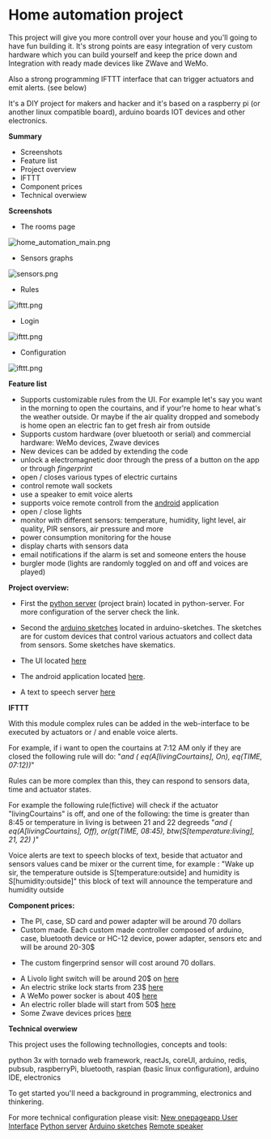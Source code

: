 # Home automation project #

This project will give you more controll over your house and you'll going to have fun building it.
It's strong points are easy integration of very custom hardware which you can build yourself and keep the price down and
Integration with ready made devices like ZWave and WeMo.

Also a strong programming IFTTT interface that can trigger actuators and emit alerts. (see below)

It's a DIY project for makers and hacker and it's based on a raspberry pi (or another linux compatible board), arduino boards
IOT devices and other electronics.


**Summary**

* Screenshots
* Feature list
* Project overview
* IFTTT
* Component prices
* Technical overwiew


**Screenshots** 

 * The rooms page
 
![home_automation_main.png](https://github.com/danionescu0/home-automation/blob/master/screenshots/onepageapp/rooms.png)

 * Sensors graphs 
 
![sensors.png](https://github.com/danionescu0/home-automation/blob/master/screenshots/onepageapp/graphs.png)

 * Rules 
 
![ifttt.png](https://github.com/danionescu0/home-automation/blob/master/screenshots/onepageapp/rules.png)

 * Login 
 
![ifttt.png](https://github.com/danionescu0/home-automation/blob/master/screenshots/onepageapp/login.png)

 * Configuration 
 
![ifttt.png](https://github.com/danionescu0/home-automation/blob/master/screenshots/onepageapp/configuration.png)



**Feature list**

* Supports customizable rules from the UI. For example let's say you want in the morning to open the courtains, and 
if your're home to hear what's the weather outside. Or maybe if the air quality dropped and somebody is home open an
electric fan to get fresh air from outside
* Supports custom hardware (over bluetooth or serial) and commercial hardware: WeMo devices, Zwave devices
* New devices can be added by extending the code
* unlock a electromagnetic door through the press of a button on the app or through *fingerprint*
* open / closes various types of electric curtains 
* control remote wall sockets 
* use a speaker to emit voice alerts
* supports voice remote controll from the [android](https://github.com/danionescu0/android-home-automation-support) application
* open / close lights
* monitor with different sensors: temperature, humidity, light level, air quality, PIR sensors, air pressure and more
* power consumption monitoring for the house
* display charts with sensors data
* email notifications if the alarm is set and someone enters the house
* burgler mode (lights are randomly toggled on and off and voices are played)


**Project overview:**

* First the [python server](https://github.com/danionescu0/home-automation/tree/master/python-server) (project brain) located in python-server.
For more configuration of the server check the link.

* Second the [arduino sketches](https://github.com/danionescu0/home-automation/tree/master/arduino-sketches) located in arduino-sketches. 
The sketches are for custom devices that control various actuators and collect data from sensors.
Some sketches have skematics.

* The UI located [here](https://github.com/danionescu0/home-automation/tree/master/ui)

* The android application located [here](https://github.com/danionescu0/android-home-automation-support). 

* A text to speech server [here](https://github.com/danionescu0/home-automation/tree/master/remote-speaker)



**IFTTT**

With this module complex rules can be added in the web-interface to be executed by actuators or / and enable voice alerts.

For example, if i want to open the courtains at 7:12 AM only if they are closed the following rule will do:
"_and  ( eq(A[livingCourtains], On), eq(TIME, 07:12))_"

Rules can be more complex than this, they can respond to sensors data, time and actuator states.

For example the following rule(fictive) will check if the actuator "livingCourtains" is off, and one of the following: 
the time is greater than 8:45 or temperature in living is between 21 and 22 degreeds
"_and  ( eq(A[livingCourtains], Off), or(gt(TIME, 08:45), btw(S[temperature:living], 21, 22) )_"

Voice alerts are text to speech blocks of text, beside that actuator and sensors values cand be mixer or the current time,
for example : "Wake up sir, the temperature outside is S[temperature:outside] and humidity is S[humidity:outside]" this
block of text will announce the temperature and humidity outside



**Component prices:**

* The PI, case, SD card and power adapter will be around 70 dollars
* Custom made. 
Each custom made  controller composed of arduino, case, bluetooth device or HC-12 device, power adapter, sensors etc and will be around 20-30$

- The custom fingerprind sensor will cost around 70 dollars.

* A Livolo light switch will be around 20$ on [here](https://www.aliexpress.com/premium/livolo-eu.html?ltype=wholesale&d=y&origin=y&isViewCP=y&catId=0&initiative_id=SB_20161208130911&SearchText=livolo+eu&blanktest=0)
* An electric strike lock starts from 23$ [here](http://www.ebay.com/sch/i.html?_odkw=electric+door+lock&_osacat=0&_from=R40&_trksid=p2045573.m570.l1313.TR0.TRC0.H0.Xelectric+strike+lock.TRS0&_nkw=electric+strike+lock&_sacat=0)
* A WeMo power socker is about 40$ [here](http://www.belkin.com/us/Products/home-automation/c/wemo-home-automation/) 
* An electric roller blade will start from 50$ [here](http://www.ebay.com/sch/i.html?_odkw=electric+courtains&_osacat=0&_from=R40&_trksid=p2045573.m570.l1313.TR0.TRC0.H0.Xelectric+roller+blinds.TRS0&_nkw=electric+roller+blinds&_sacat=0)
* Some Zwave devices prices [here](http://z-wavelab.com/)

**Technical overwiew**

This project uses the following technollogies, concepts and tools: 

python 3x with tornado web framework, reactJs, coreUI, arduino, redis, pubsub, raspberryPi, bluetooth, raspian (basic linux configuration),
 arduino IDE, electronics

To get started you'll need a background in programming, electronics and thinkering. 

For more technical configuration please visit:
[New onepageapp User Interface](https://github.com/danionescu0/home-automation/tree/master/ui) 
[Python server](https://github.com/danionescu0/home-automation/tree/master/python-server)
[Arduino sketches](https://github.com/danionescu0/home-automation/tree/master/arduino-sketches)
[Remote speaker](https://github.com/danionescu0/home-automation/tree/master/remote-speaker)

